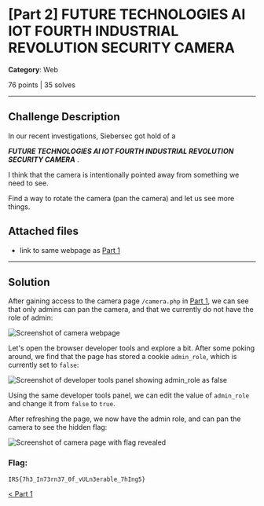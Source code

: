 # [Part 2] FUTURE TECHNOLOGIES AI IOT FOURTH INDUSTRIAL REVOLUTION SECURITY CAMERA

**Category**: Web

76 points | 35 solves

----

## Challenge Description
In our recent investigations, Siebersec got hold of a

***FUTURE TECHNOLOGIES AI IOT FOURTH INDUSTRIAL REVOLUTION SECURITY CAMERA*** .

I think that the camera is intentionally pointed away from something we need to see.

Find a way to rotate the camera (pan the camera) and let us see more things.


## Attached files
* link to same webpage as [Part 1](../%5BPart%201%5D%20FUTURE%20TECHNOLOGIES%20AI%20IOT%20FOURTH%20INDUSTRIAL%20REVOLUTION%20SECURITY%20CAMERA)

----

## Solution

After gaining access to the camera page `/camera.php` in [Part 1](../%5BPart%201%5D%20FUTURE%20TECHNOLOGIES%20AI%20IOT%20FOURTH%20INDUSTRIAL%20REVOLUTION%20SECURITY%20CAMERA), we can see that only admins can pan the camera, and that we currently do not have the role of admin:

![Screenshot of camera webpage](https://user-images.githubusercontent.com/40383042/147543125-26237d6c-a334-40f2-9d02-12013e7a360b.png)

Let's open the browser developer tools and explore a bit. After some poking around, we find that the page has stored a cookie `admin_role`, which is currently set to `false`:

![Screenshot of developer tools panel showing admin_role as false](https://user-images.githubusercontent.com/40383042/147543149-25bb3eb5-ffee-442f-8fa2-bf8968957d78.png)

Using the same developer tools panel, we can edit the value of `admin_role` and change it from `false` to `true`.

After refreshing the page, we now have the admin role, and can pan the camera to see the hidden flag:

![Screenshot of camera page with flag revealed](https://user-images.githubusercontent.com/40383042/147543174-cc05342b-a6d3-4f96-8d81-6734194a319a.png)


### Flag:
```
IRS{7h3_In73rn37_0f_vULn3erable_7hIng5}
```

[< Part 1](../%5BPart%201%5D%20FUTURE%20TECHNOLOGIES%20AI%20IOT%20FOURTH%20INDUSTRIAL%20REVOLUTION%20SECURITY%20CAMERA)

